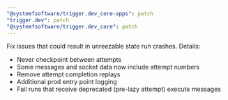 ```yaml
---
"@systemfsoftware/trigger.dev_core-apps": patch
"trigger.dev": patch
"@systemfsoftware/trigger.dev_core": patch
---
```


Fix issues that could result in unreezable state run crashes. Details:
- Never checkpoint between attempts
- Some messages and socket data now include attempt numbers
- Remove attempt completion replays
- Additional prod entry point logging
- Fail runs that receive deprecated (pre-lazy attempt) execute messages
